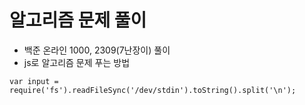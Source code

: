 # 알고리즘 문제 풀이
- 백준 온라인 1000, 2309(7난장이) 풀이
- js로 알고리즘 문제 푸는 방법 

```
var input = require('fs').readFileSync('/dev/stdin').toString().split('\n');
```
